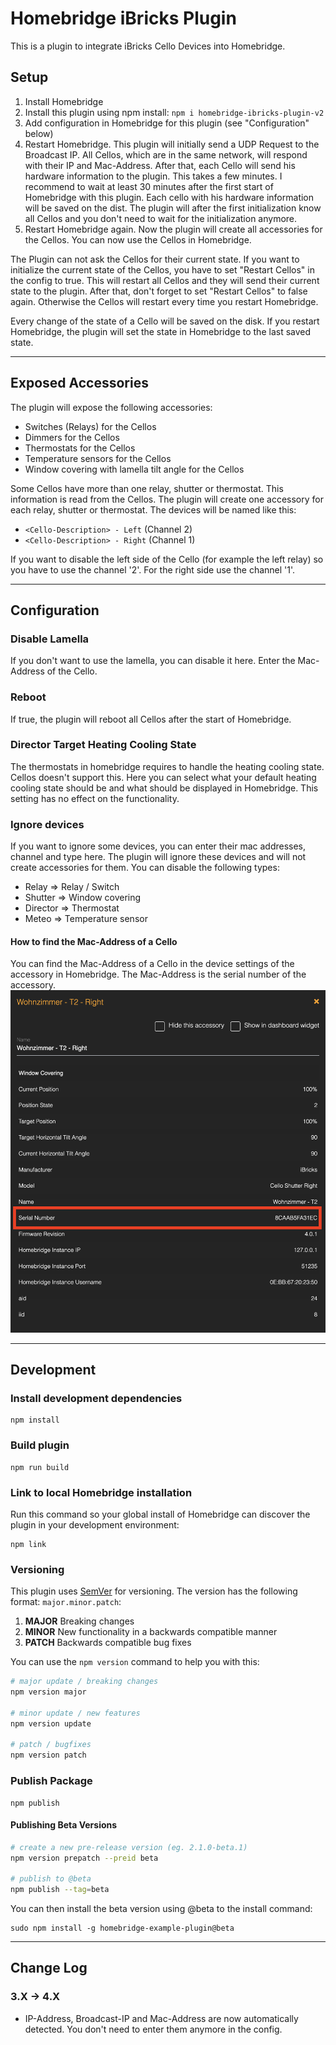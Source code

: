 
# Homebridge iBricks Plugin

This is a plugin to integrate iBricks Cello Devices into Homebridge.

## Setup
1. Install Homebridge
2. Install this plugin using npm install: `npm i homebridge-ibricks-plugin-v2`
3. Add configuration in Homebridge for this plugin (see "Configuration" below)
4. Restart Homebridge. This plugin will initially send a UDP Request to the Broadcast IP. All Cellos, which are in the same network, will respond with their IP and Mac-Address. 
After that, each Cello will send his hardware information to the plugin. This takes a few minutes. I recommend to wait at least 30 minutes after the first start of Homebridge with this plugin.
Each cello with his hardware information will be saved on the dist. The plugin will after the first initialization know all Cellos and you don't need to wait for the initialization anymore.
5. Restart Homebridge again. Now the plugin will create all accessories for the Cellos. You can now use the Cellos in Homebridge.

The Plugin can not ask the Cellos for their current state. If you want to initialize the current state of the Cellos, you have to set "Restart Cellos" in the config to true.
This will restart all Cellos and they will send their current state to the plugin. After that, don't forget to set "Restart Cellos" to false again. Otherwise the Cellos will restart every time you restart Homebridge.

Every change of the state of a Cello will be saved on the disk. If you restart Homebridge, the plugin will set the state in Homebridge to the last saved state.

---

## Exposed Accessories
The plugin will expose the following accessories:
- Switches (Relays) for the Cellos
- Dimmers for the Cellos
- Thermostats for the Cellos
- Temperature sensors for the Cellos
- Window covering with lamella tilt angle for the Cellos

Some Cellos have more than one relay, shutter or thermostat. This information is read from the Cellos. The plugin will create one accessory for each relay, shutter or thermostat.
The devices will be named like this:
- `<Cello-Description> - Left` (Channel 2)
- `<Cello-Description> - Right` (Channel 1)

If you want to disable the left side of the Cello (for example the left relay) so you have to use the channel '2'. For the right side use the channel '1'.

---
## Configuration
### Disable Lamella
If you don't want to use the lamella, you can disable it here. Enter the Mac-Address of the Cello.

### Reboot
If true, the plugin will reboot all Cellos after the start of Homebridge.

### Director Target Heating Cooling State
The thermostats in homebridge requires to handle the heating cooling state. Cellos doesn't support this. Here you can select what your default heating cooling state should be and what should be displayed in Homebridge. This setting has no effect on the functionality.

### Ignore devices
If you want to ignore some devices, you can enter their mac addresses, channel and type here. The plugin will ignore these devices and will not create accessories for them.
You can disable the following types:
- Relay => Relay / Switch
- Shutter => Window covering
- Director => Thermostat
- Meteo => Temperature sensor

#### How to find the Mac-Address of a Cello
You can find the Mac-Address of a Cello in the device settings of the accessory in Homebridge. The Mac-Address is the serial number of the accessory.
![FINDMAC](./Find-Mac.png)

---

## Development
### Install development dependencies
```
npm install
```

### Build plugin
```
npm run build
```

### Link to local Homebridge installation

Run this command so your global install of Homebridge can discover the plugin in your development environment:

```
npm link
```

### Versioning

This plugin uses [SemVer](http://semver.org/) for versioning. The version has the following format: `major.minor.patch`:

1. **MAJOR** Breaking changes
2. **MINOR** New functionality in a backwards compatible manner
3. **PATCH** Backwards compatible bug fixes

You can use the `npm version` command to help you with this:

```bash
# major update / breaking changes
npm version major

# minor update / new features
npm version update

# patch / bugfixes
npm version patch
```

### Publish Package
```
npm publish
```

#### Publishing Beta Versions
```bash
# create a new pre-release version (eg. 2.1.0-beta.1)
npm version prepatch --preid beta

# publish to @beta
npm publish --tag=beta
```

You can then install the beta version using @beta to the install command:
```
sudo npm install -g homebridge-example-plugin@beta
```

---

## Change Log
### 3.X -> 4.X
- IP-Address, Broadcast-IP and Mac-Address are now automatically detected. You don't need to enter them anymore in the config.


